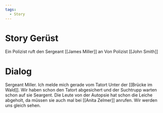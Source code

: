 ```yaml
---
tags:
  - Story
---
```

# Story Gerüst
Ein Polizist ruft den Sergeant [[James Miller]] an
Von Polizist [[John Smith]]
# Dialog
Sergeant Miller. 
Ich melde mich gerade vom Tatort Unter der [[Brücke im Wald]]. Wir haben schon den Tatort abgesichert und der Suchtrupp warten schon auf sie Seargent. Die Leute von der Autopsie hat schon die Leiche abgeholt, da müssen sie auch mal bei [[Anita Zelmer]] anrufen.
Wir werden uns gleich sehen.